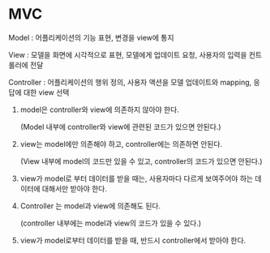 # MVC

Model : 어플리케이션의 기능 표현, 변경을 view에 통지

View :  모델을 화면에 시각적으로 표현, 모델에게 업데이트 요청, 사용자의 입력을 컨트롤러에 전달

Controller : 어플리케이션의 행위 정의, 사용자 액션을 모델 업데이트와 mapping, 응답에 대한 view 선택



1. model은 controller와 view에 의존하지 않아야 한다.

   (Model 내부에 controller와 view에 관련된 코드가 있으면 안된다.)

2. view는 model에만 의존해야 하고, controller에는 의존하면 안된다.

   (View 내부에 model의 코드만 있을 수 있고, controller의 코드가 있으면 안된다.)

3. view가 model로 부터 데이터를 받을 때는, 사용자마다 다르게 보여주어야 하는 데이터에 대해서만 받아야 한다.

4. Controller 는 model과 view에 의존해도 된다.

   (controller 내부에는 model과 view의 코드가 있을 수 있다.)

5. view가 model로부터 데이터를 받을 때, 반드시 controller에서 받아야 한다.